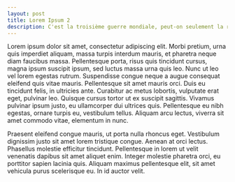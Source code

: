 ```yaml
---
layout: post
title: Lorem Ipsum 2
description: C'est la troisième guerre mondiale, peut-on seulement la remporter?
---
```


Lorem ipsum dolor sit amet, consectetur adipiscing elit. Morbi pretium, urna quis imperdiet aliquam, massa turpis interdum mauris, et pharetra neque diam faucibus massa. Pellentesque porta, risus quis tincidunt cursus, magna ipsum suscipit ipsum, sed luctus massa urna quis leo. Nunc ut leo vel lorem egestas rutrum. Suspendisse congue neque a augue consequat eleifend quis vitae mauris. Pellentesque sit amet mauris orci. Duis eu tincidunt felis, in ultricies ante. Curabitur ac metus lobortis, vulputate erat eget, pulvinar leo. Quisque cursus tortor ut ex suscipit sagittis. Vivamus pulvinar ipsum justo, eu ullamcorper dui ultrices quis. Pellentesque eu nibh egestas, ornare turpis eu, vestibulum tellus. Aliquam arcu lectus, viverra sit amet commodo vitae, elementum in nunc.

Praesent eleifend congue mauris, ut porta nulla rhoncus eget. Vestibulum dignissim justo sit amet lorem tristique congue. Aenean at orci lectus. Phasellus molestie efficitur tincidunt. Pellentesque in lorem ut velit venenatis dapibus sit amet aliquet enim. Integer molestie pharetra orci, eu porttitor sapien lacinia quis. Aliquam maximus pellentesque elit, sit amet vehicula purus scelerisque eu. In id auctor velit.

